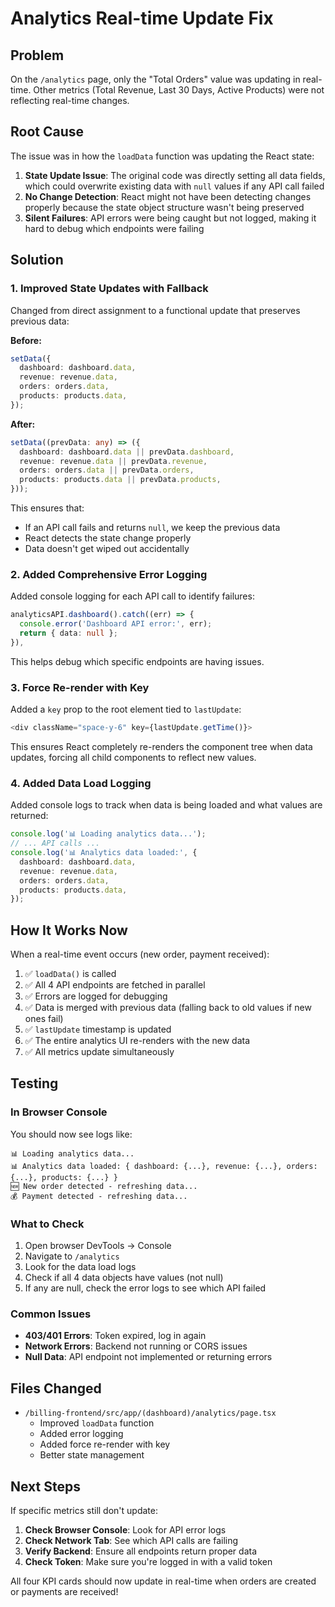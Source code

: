 # Analytics Real-time Update Fix

## Problem
On the `/analytics` page, only the "Total Orders" value was updating in real-time. Other metrics (Total Revenue, Last 30 Days, Active Products) were not reflecting real-time changes.

## Root Cause
The issue was in how the `loadData` function was updating the React state:

1. **State Update Issue**: The original code was directly setting all data fields, which could overwrite existing data with `null` values if any API call failed
2. **No Change Detection**: React might not have been detecting changes properly because the state object structure wasn't being preserved
3. **Silent Failures**: API errors were being caught but not logged, making it hard to debug which endpoints were failing

## Solution

### 1. Improved State Updates with Fallback
Changed from direct assignment to a functional update that preserves previous data:

**Before:**
```typescript
setData({
  dashboard: dashboard.data,
  revenue: revenue.data,
  orders: orders.data,
  products: products.data,
});
```

**After:**
```typescript
setData((prevData: any) => ({
  dashboard: dashboard.data || prevData.dashboard,
  revenue: revenue.data || prevData.revenue,
  orders: orders.data || prevData.orders,
  products: products.data || prevData.products,
}));
```

This ensures that:
- If an API call fails and returns `null`, we keep the previous data
- React detects the state change properly
- Data doesn't get wiped out accidentally

### 2. Added Comprehensive Error Logging
Added console logging for each API call to identify failures:

```typescript
analyticsAPI.dashboard().catch((err) => {
  console.error('Dashboard API error:', err);
  return { data: null };
}),
```

This helps debug which specific endpoints are having issues.

### 3. Force Re-render with Key
Added a `key` prop to the root element tied to `lastUpdate`:

```typescript
<div className="space-y-6" key={lastUpdate.getTime()}>
```

This ensures React completely re-renders the component tree when data updates, forcing all child components to reflect new values.

### 4. Added Data Load Logging
Added console logs to track when data is being loaded and what values are returned:

```typescript
console.log('📊 Loading analytics data...');
// ... API calls ...
console.log('📊 Analytics data loaded:', {
  dashboard: dashboard.data,
  revenue: revenue.data,
  orders: orders.data,
  products: products.data,
});
```

## How It Works Now

When a real-time event occurs (new order, payment received):

1. ✅ `loadData()` is called
2. ✅ All 4 API endpoints are fetched in parallel
3. ✅ Errors are logged for debugging
4. ✅ Data is merged with previous data (falling back to old values if new ones fail)
5. ✅ `lastUpdate` timestamp is updated
6. ✅ The entire analytics UI re-renders with the new data
7. ✅ All metrics update simultaneously

## Testing

### In Browser Console
You should now see logs like:
```
📊 Loading analytics data...
📊 Analytics data loaded: { dashboard: {...}, revenue: {...}, orders: {...}, products: {...} }
🆕 New order detected - refreshing data...
💰 Payment detected - refreshing data...
```

### What to Check
1. Open browser DevTools → Console
2. Navigate to `/analytics`
3. Look for the data load logs
4. Check if all 4 data objects have values (not null)
5. If any are null, check the error logs to see which API failed

### Common Issues
- **403/401 Errors**: Token expired, log in again
- **Network Errors**: Backend not running or CORS issues
- **Null Data**: API endpoint not implemented or returning errors

## Files Changed
- `/billing-frontend/src/app/(dashboard)/analytics/page.tsx`
  - Improved `loadData` function
  - Added error logging
  - Added force re-render with key
  - Better state management

## Next Steps
If specific metrics still don't update:

1. **Check Browser Console**: Look for API error logs
2. **Check Network Tab**: See which API calls are failing
3. **Verify Backend**: Ensure all endpoints return proper data
4. **Check Token**: Make sure you're logged in with a valid token

All four KPI cards should now update in real-time when orders are created or payments are received!

